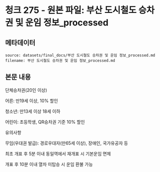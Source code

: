 # 청크 275 - 원본 파일: 부산 도시철도 승차권 및 운임 정보_processed

## 메타데이터

```
source: datasets/final_docs/부산 도시철도 승차권 및 운임 정보_processed.md
filename: 부산 도시철도 승차권 및 운임 정보_processed.md
```

## 본문 내용

단체승차권(20인 이상)

어른: 만19세 이상, 10% 할인

청소년: 만13세 이상 18세 이하

어린이: 초등학생, QR승차권 기준 10% 할인

유의사항

무임(우대권 발급): 경로우대자(만65세 이상), 장애인, 국가유공자 등

최초 개표 후 5분 이내 동일역에서 재개표 시 기본운임 면제

개표 후 10분 이내 열차 미탑승 시 운임 환불 가능